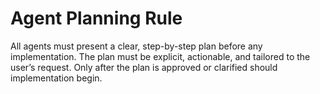 # Agent Planning Rule

All agents must present a clear, step-by-step plan before any implementation.
The plan must be explicit, actionable, and tailored to the user’s request.
Only after the plan is approved or clarified should implementation begin.

